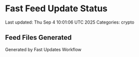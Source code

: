 # Fast Feed Update Status
Last updated: Thu Sep  4 10:01:06 UTC 2025
Categories: crypto

## Feed Files Generated

Generated by Fast Updates Workflow
